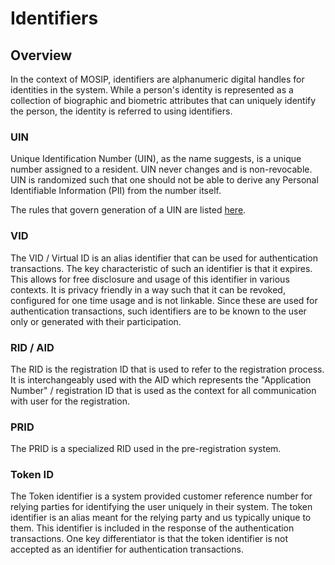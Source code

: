 # Identifiers

## Overview

In the context of MOSIP, identifiers are alphanumeric digital handles for identities in the system. While a person's identity is represented as a collection of biographic and biometric attributes that can uniquely identify the person, the identity is referred to using identifiers.

### UIN

Unique Identification Number (UIN), as the name suggests, is a unique number assigned to a resident. UIN never changes and is non-revocable. UIN is randomized such that one should not be able to derive any Personal Identifiable Information (PII) from the number itself.

The rules that govern generation of a UIN are listed [here](https://github.com/mosip/commons/blob/release-1.2.0/kernel/kernel-idgenerator-service/README.md).

### VID

The VID / Virtual ID is an alias identifier that can be used for authentication transactions. The key characteristic of such an identifier is that it expires. This allows for free disclosure and usage of this identifier in various contexts. It is privacy friendly in a way such that it can be revoked, configured for one time usage and is not linkable. Since these are used for authentication transactions, such identifiers are to be known to the user only or generated with their participation.

### RID / AID

The RID is the registration ID that is used to refer to the registration process. It is interchangeably used with the AID which represents the "Application Number" / registration ID that is used as the context for all communication with user for the registration.

### PRID

The PRID is a specialized RID used in the pre-registration system.

### Token ID

The Token identifier is a system provided customer reference number for relying parties for identifying the user uniquely in their system. The token identifier is an alias meant for the relying party and us typically unique to them. This identifier is included in the response of the authentication transactions. One key differentiator is that the token identifier is not accepted as an identifier for authentication transactions.

